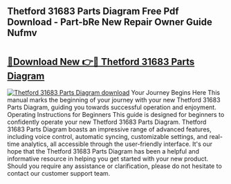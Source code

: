 ## Thetford 31683 Parts Diagram Free Pdf Download - Part-bRe New Repair Owner Guide Nufmv

# <h2><a href="http://dfstbwd.blite.top/?on=Thetford+31683+Parts+Diagram">🔗Download New 👉🔴 Thetford 31683 Parts Diagram</a></h2>

[![Thetford 31683 Parts Diagram download](https://i.imgur.com/lujVjoI.png)](http://dfstbwd.blite.top/?on=Thetford+31683+Parts+Diagram)
Your Journey Begins Here This manual marks the beginning of your journey with your new Thetford 31683 Parts Diagram, guiding you towards successful operation and enjoyment. Operating Instructions for Beginners This guide is designed for beginners to confidently operate your new Thetford 31683 Parts Diagram. Thetford 31683 Parts Diagram boasts an impressive range of advanced features, including voice control, automatic syncing, customizable settings, and real-time analytics, all accessible through the user-friendly interface. It's our hope that the Thetford 31683 Parts Diagram has been a helpful and informative resource in helping you get started with your new product. Should you require any assistance or clarification, please do not hesitate to contact our customer support team.
